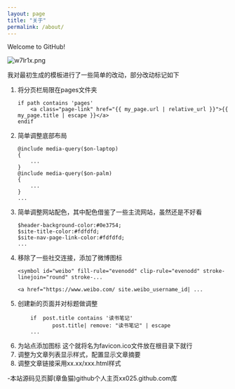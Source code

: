 ```yaml
---
layout: page
title: "关于"
permalink: /about/
---  
```

Welcome to GitHub!

![w7lr1x.png](https://s1.ax1x.com/2020/09/20/w7lr1x.png)

<!--  bundle exec jekyll serve -->


我对最初生成的模板进行了一些简单的改动，部分改动标记如下

1. 将分页栏局限在pages文件夹
    ```
    if path contains 'pages' 
        <a class="page-link" href="{{ my_page.url | relative_url }}">{{ my_page.title | escape }}</a>
    endif 
    ```
2. 简单调整底部布局
    ```
    @include media-query($on-laptop)
    {
        ...
    }
    @include media-query($on-palm)
    {
        ...
    }
    ...
    ```
3. 简单调整网站配色，其中配色借鉴了一些主流网站，虽然还是不好看
    ```    
    $header-background-color:#0e3754;
    $site-title-color:#fdfdfd;
    $site-nav-page-link-color:#fdfdfd;
    ...
    ```
4. 移除了一些社交连接，添加了微博图标
    ```
    <symbol id="weibo" fill-rule="evenodd" clip-rule="evenodd" stroke-linejoin="round" stroke-...

    <a href="https://www.weibo.com/ site.weibo_username_id| ...                

    ```
5. 创建新的页面并对标题做调整
    ```
        if  post.title contains '读书笔记' 
               post.title| remove: "读书笔记" | escape
        ...
    ```
6. 为站点添加图标
    这个就将名为favicon.ico文件放在根目录下就行
7. 调整为文章列表显示样式，配置显示文章摘要
8. 调整文章链接采用xx.xx/xxx.html样式


-本站源码见页脚(章鱼猫)github个人主页xx025.github.com库
